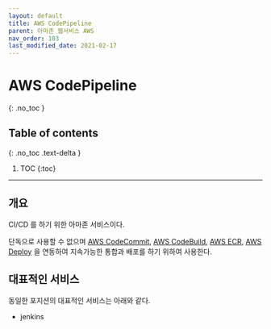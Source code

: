 ```yaml
---
layout: default
title: AWS CodePipeline
parent: 아마존 웹서비스 AWS
nav_order: 103
last_modified_date: 2021-02-17
---
```


# AWS CodePipeline
{: .no_toc }

## Table of contents
{: .no_toc .text-delta }

1. TOC
{:toc}

---

## 개요

CI/CD 를 하기 위한 아마존 서비스이다. 

단독으로 사용할 수 없으며 [AWS CodeCommit](AWS%20CodeCommit), [AWS CodeBuild](AWS%20CodeBuild), [AWS ECR](AWS%20ECR), [AWS Deploy](AWS%20Deploy) 을 연동하여 지속가능한 통합과 배포를 하기 위하여 사용한다.

## 대표적인 서비스

동일한 포지션의 대표적인 서비스는 아래와 같다. 

- jenkins